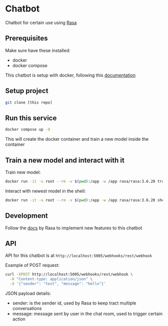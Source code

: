 # Chatbot

Chatbot for certain use using [Rasa](https://rasa.com/docs/rasa/)

## Prerequisites

Make sure have these installed:

- docker
- docker compose

This chatbot is setup with docker, following this [documentation](https://rasa.com/docs/rasa/docker/building-in-docker/#training-a-model)

## Setup project

```bash
git clone [this repo]
```

## Run this service

```bash
docker compose up -d
```

This will create the docker container and train a new model inside the container

## Train a new model and interact with it

Train new model:

```bash
docker run -it -u root --rm -v $(pwd):/app -w /app rasa/rasa:3.6.20 train --domain domain.yml --data data --out models
```

Interact with newest model in the shell:

```bash
docker run -it -u root --rm -v $(pwd):/app -w /app rasa/rasa:3.6.20 shell
```

## Development

Follow the [docs](https://rasa.com/docs/rasa/) by Rasa to implement new features to this chatbot

## API

API for this chatbot is at `http://localhost:5005/webhooks/rest/webhook`

Example of POST request:

```bash
curl -XPOST http://localhost:5005/webhooks/rest/webhook \
  -H "Content-type: application/json" \
  -d '{"sender": "test", "message": "hello"}'
```

JSON payload details:

- sender: is the sender id, used by Rasa to keep tract multiple conversations
- message: message sent by user in the chat room, used to trigger certain action

